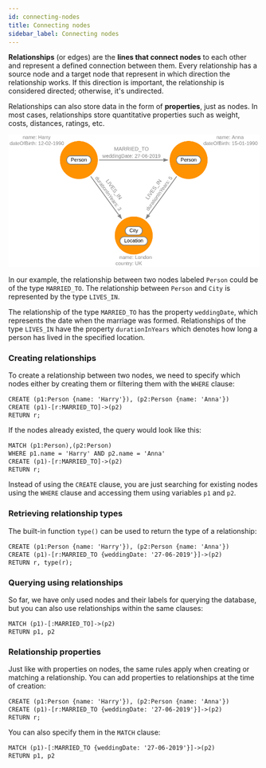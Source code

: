 ```yaml
---
id: connecting-nodes
title: Connecting nodes
sidebar_label: Connecting nodes
---
```


**Relationships** (or edges) are the **lines that connect nodes** to each other
and represent a defined connection between them. Every relationship has a source
node and a target node that represent in which direction the relationship works.
If this direction is important, the relationship is considered directed;
otherwise, it's undirected.

Relationships can also store data in the form of **properties**, just as nodes.
In most cases, relationships store quantitative properties such as weight,
costs, distances, ratings, etc. 

![](data/connecting-nodes/connecting-nodes.png)

In our example, the relationship between two nodes labeled `Person` could be of
the type `MARRIED_TO`. The relationship between `Person` and `City` is
represented by the type `LIVES_IN`.

The relationship of the type `MARRIED_TO` has the property `weddingDate`, which
represents the date when the marriage was formed. Relationships of the type
`LIVES_IN` have the property `durationInYears` which denotes how long a person
has lived in the specified location.

### Creating relationships

To create a relationship between two nodes, we need to specify which nodes
either by creating them or filtering them with the `WHERE` clause:

```cypher
CREATE (p1:Person {name: 'Harry'}), (p2:Person {name: 'Anna'})
CREATE (p1)-[r:MARRIED_TO]->(p2)
RETURN r;
```

If the nodes already existed, the query would look like this:

```cypher
MATCH (p1:Person),(p2:Person)
WHERE p1.name = 'Harry' AND p2.name = 'Anna'
CREATE (p1)-[r:MARRIED_TO]->(p2)
RETURN r;
```

Instead of using the `CREATE` clause, you are just searching for existing nodes
using the `WHERE` clause and accessing them using variables `p1` and `p2`.

### Retrieving relationship types

The built-in function `type()` can be used to return the type of a relationship:

```cypher
CREATE (p1:Person {name: 'Harry'}), (p2:Person {name: 'Anna'})
CREATE (p1)-[r:MARRIED_TO {weddingDate: '27-06-2019'}]->(p2)
RETURN r, type(r);
```

### Querying using relationships

So far, we have only used nodes and their labels for querying the database, but
you can also use relationships within the same clauses:

```cypher
MATCH (p1)-[:MARRIED_TO]->(p2)
RETURN p1, p2
```

### Relationship properties

Just like with properties on nodes, the same rules apply when creating or
matching a relationship. You can add properties to relationships at the time of
creation:

```cypher
CREATE (p1:Person {name: 'Harry'}), (p2:Person {name: 'Anna'})
CREATE (p1)-[r:MARRIED_TO {weddingDate: '27-06-2019'}]->(p2)
RETURN r;
```

You can also specify them in the `MATCH` clause:

```cypher
MATCH (p1)-[:MARRIED_TO {weddingDate: '27-06-2019'}]->(p2)
RETURN p1, p2
```
